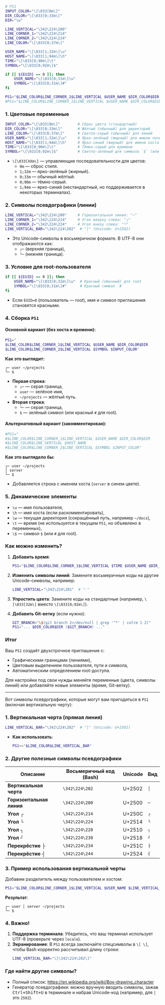 ```bash
# PS1
INPUT_COLOR="\[\033[0m\]"
DIR_COLOR="\[\033[0;33m\]"
DIR="\w"

LINE_VERTICAL="\342\224\200"
LINE_CORNER_1="\342\224\214"
LINE_CORNER_2="\342\224\224"
LINE_COLOR="\[\033[0;37m\]"

USER_NAME="\[\033[1;32m\]\u"
HOST_NAME="\[\033[1;94m\]\h"
TIME="\[\033[0;90m\]\t"
SYMBOL="\[\033[0;92m\]$"

if [[ ${EUID} == 0 ]]; then
    USER_NAME="\[\033[0;31m\]\u"
    SYMBOL="\[\033[0;31m\]#"
fi

PS1="$LINE_COLOR$LINE_CORNER_1$LINE_VERTICAL $USER_NAME $DIR_COLOR$DIR \n$LINE_COLOR$LINE_CORNER_2$LINE_VERTICAL $SYMBOL $INPUT_COLOR"
#PS1="$LINE_COLOR$LINE_CORNER_1$LINE_VERTICAL $USER_NAME $DIR_COLOR$DIR \n$LINE_COLOR$LINE_VERTICAL $HOST_NAME \n$LINE_COLOR$LINE_CORNER_2$LINE_VERTICAL $SYMBOL $INPUT_COLO>
```



### **1. Цветовые переменные**
```bash
INPUT_COLOR="\[\033[0m\]"        # Сброс цвета (стандартный)
DIR_COLOR="\[\033[0;33m\]"       # Жёлтый (обычный) для директорий
LINE_COLOR="\[\033[0;37m\]"      # Светло-серый (обычный) для линий
USER_NAME="\[\033[1;32m\]\u"     # Ярко-зелёный (жирный) для имени пользователя
HOST_NAME="\[\033[1;94m\]\h"     # Ярко-синий (жирный) для имени хоста
TIME="\[\033[0;90m\]\t"          # Тёмно-серый для времени
SYMBOL="\[\033[0;92m\]$"         # Светло-зелёный для символа `$` (или `#` для root)
```

- `\[\033[XXm\]` — управляющие последовательности для цветов:
  - `0m` — сброс стиля.
  - `1;32m` — ярко-зелёный (жирный).
  - `0;33m` — обычный жёлтый.
  - `0;90m` — тёмно-серый.
  - `1;94m` — ярко-синий (нестандартный, но поддерживается в некоторых терминалах).



### **2. Символы псевдографики (линии)**
```bash
LINE_VERTICAL="\342\224\200"     # Горизонтальная линия: "─"
LINE_CORNER_1="\342\224\214"     # Угол вверху слева: "┌"
LINE_CORNER_2="\342\224\224"     # Угол внизу слева: "└"
LINE_VERTICAL_BAR="\342\224\202"  # "│" (Unicode: U+2502)
```
- Это Unicode-символы в восьмеричном формате. В UTF-8 они отображаются как:
  - `┌─` (верхняя граница),
  - `└─` (нижняя граница).



### **3. Условие для root-пользователя**
```bash
if [[ ${EUID} == 0 ]]; then
    USER_NAME="\[\033[0;31m\]\u"  # Красный (обычный) для root
    SYMBOL="\[\033[0;31m\]#"      # Красный символ `#`
fi
```
- Если `EUID=0` (пользователь — root), имя и символ приглашения становятся красными.



### **4. Сборка `PS1`**
#### Основной вариант (без хоста и времени):
```bash
PS1="
$LINE_COLOR$LINE_CORNER_1$LINE_VERTICAL $USER_NAME $DIR_COLOR$DIR 
$LINE_COLOR$LINE_CORNER_2$LINE_VERTICAL $SYMBOL $INPUT_COLOR"
```
**Как это выглядит:**
```
┌─ user ~/projects
└─ $ 
```
- **Первая строка**:
  - `┌─` — серая граница,
  - `user` — зелёное имя,
  - `~/projects` — жёлтый путь.
- **Вторая строка**:
  - `└─` — серая граница,
  - `$` — зелёный символ (или красный `#` для root).

#### Альтернативный вариант (закомментирован):
```bash
#PS1="
#$LINE_COLOR$LINE_CORNER_1$LINE_VERTICAL $USER_NAME $DIR_COLOR$DIR 
#$LINE_COLOR$LINE_VERTICAL $HOST_NAME 
#$LINE_COLOR$LINE_CORNER_2$LINE_VERTICAL $SYMBOL $INPUT_COLOR"
```
**Как это выглядело бы:**
```
┌─ user ~/projects
│ server
└─ $ 
```
- Добавляется строка с именем хоста (`server` в синем цвете).



### **5. Динамические элементы**
- `\u` — имя пользователя,
- `\h` — имя хоста (если раскомментировать),
- `\w` — текущая директория (сокращённый путь, например `~/docs`),
- `\t` — время (не используется в текущем `PS1`, но объявлено в переменных),
- `\$` — символ `$` (или `#` для root).



### **Как можно изменить?**
1. **Добавить время**:
   ```bash
   PS1="$LINE_COLOR$LINE_CORNER_1$LINE_VERTICAL $TIME $USER_NAME $DIR_COLOR$DIR \n$LINE_COLOR$LINE_CORNER_2$LINE_VERTICAL $SYMBOL $INPUT_COLOR"
   ```

2. **Изменить символы линий**:
   Замените восьмеричные коды на другие Unicode-символы, например:
   ```bash
   LINE_VERTICAL="\342\224\201"  # "╴"
   ```

3. **Упростить цвета**:
   Замените коды на стандартные (например, `\[\033[32m\]` вместо `\[\033[0;92m\]`).

4. **Добавить Git-ветку** (если нужно):
   ```bash
   GIT_BRANCH="\$(git branch 2>/dev/null | grep '^*' | colrm 1 2)"
   PS1="... $DIR_COLOR$DIR ($GIT_BRANCH) ..."
   ```


### **Итог**
Ваш `PS1` создаёт двухстрочное приглашение с:
- Графическими границами (линиями),
- Цветовым выделением пользователя, пути и символа,
- Автоматическим определением root-доступа.

Для настройки под свои нужды меняйте переменные (цвета, символы линий) или добавляйте новые элементы (время, Git-ветку).

-------------

Вот символы псевдографики, которые могут вам пригодиться в `PS1` (включая вертикальную черту):

### **1. Вертикальная черта (прямая линия)**
```bash
LINE_VERTICAL_BAR="\342\224\202"  # "│" (Unicode: U+2502)
```
- **Как использовать**:
  ```bash
  PS1+="$LINE_COLOR$LINE_VERTICAL_BAR"
  ```

### **2. Другие полезные символы псевдографики**
| Описание                | Восьмеричный код (Bash) | Unicode | Вид  |
|-------------------------|-------------------------|---------|------|
| **Вертикальная черта**  | `\342\224\202`          | U+2502  | `│`  |
| **Горизонтальная линия**| `\342\224\200`          | U+2500  | `─`  |
| **Угол ┌**             | `\342\224\214`          | U+250C  | `┌`  |
| **Угол └**             | `\342\224\224`          | U+2514  | `└`  |
| **Угол ┐**             | `\342\224\220`          | U+2510  | `┐`  |
| **Угол ┘**             | `\342\224\230`          | U+2518  | `┘`  |
| **Перекрёстие ├**      | `\342\224\234`          | U+251C  | `├`  |
| **Перекрёстие ┤**      | `\342\224\244`          | U+2524  | `┤`  |

### **3. Пример использования вертикальной черты**
Добавим разделитель между пользователем и хостом:
```bash
PS1="$LINE_COLOR$LINE_CORNER_1$LINE_VERTICAL $USER_NAME $LINE_VERTICAL_BAR $HOST_NAME $DIR_COLOR$DIR \n$LINE_COLOR$LINE_CORNER_2$LINE_VERTICAL $SYMBOL $INPUT_COLOR"
```
**Результат**:
```
┌─ user │ server ~/projects
└─ $ 
```

### **4. Важно!**
1. **Поддержка терминала**: Убедитесь, что ваш терминал использует UTF-8 (проверьте через `locale`).
2. **Экранирование**: В `PS1` всегда заключайте спецсимволы в `\[ \]`, чтобы Bash корректно рассчитывал длину строки:
   ```bash
   LINE_VERTICAL_BAR="\[\342\224\202\]"
   ```

### **Где найти другие символы?**
- Полный список: https://en.wikipedia.org/wiki/Box-drawing_character
- Генератор псевдографики: можно вручную вводить символы, зажав <kbd>Ctrl+Shift+U</kbd> в терминале и набрав Unicode-код (например, для `│` это `2502`).
